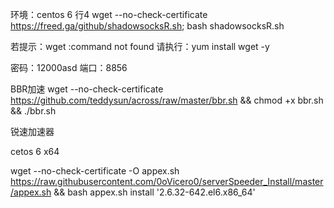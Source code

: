 环境：centos 6 行4
wget --no-check-certificate https://freed.ga/github/shadowsocksR.sh; bash shadowsocksR.sh

若提示：wget :command not found
请执行：yum install wget -y

密码：12000asd
端口：8856

BBR加速
wget --no-check-certificate https://github.com/teddysun/across/raw/master/bbr.sh && chmod +x bbr.sh && ./bbr.sh

锐速加速器

cetos 6 x64

wget --no-check-certificate -O appex.sh https://raw.githubusercontent.com/0oVicero0/serverSpeeder_Install/master/appex.sh && bash appex.sh install '2.6.32-642.el6.x86_64'

